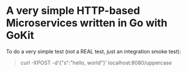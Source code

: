 # A very simple HTTP-based Microservices written in Go with GoKit

To do a very simple test (not a REAL test, just an integration smoke test):

> curl -XPOST -d'{"s":"hello, world"}' localhost:8080/uppercase

